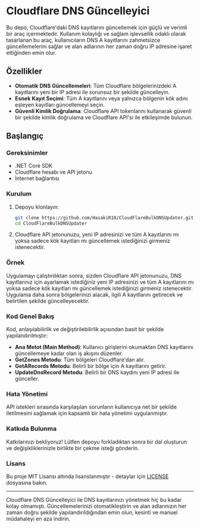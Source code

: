 # Cloudflare DNS Güncelleyici

Bu depo, Cloudflare'daki DNS kayıtlarını güncellemek için güçlü ve verimli bir araç içermektedir. Kullanım kolaylığı ve sağlam işlevsellik odaklı olarak tasarlanan bu araç, kullanıcıların DNS A kayıtlarını zahmetsizce güncellemelerini sağlar ve alan adlarının her zaman doğru IP adresine işaret ettiğinden emin olur.

## Özellikler

- **Otomatik DNS Güncellemeleri**: Tüm Cloudflare bölgelerinizdeki A kayıtlarını yeni bir IP adresi ile sorunsuz bir şekilde güncelleyin.
- **Esnek Kayıt Seçimi**: Tüm A kayıtlarını veya yalnızca bölgenin kök adını eşleyen kayıtları güncellemeyi seçin.
- **Güvenli Kimlik Doğrulama**: Cloudflare API tokenlarını kullanarak güvenli bir şekilde kimlik doğrulama ve Cloudflare API'si ile etkileşimde bulunun.

## Başlangıç

### Gereksinimler

- .NET Core SDK
- Cloudflare hesabı ve API jetonu
- İnternet bağlantısı

### Kurulum

1. Depoyu klonlayın:

    ```sh
    git clone https://github.com/HasakiR10/CloudFlareBulkDNSUpdater.git
    cd CloudFlareBulkDNSUpdater
    ```

2. Cloudflare API jetonunuzu, yeni IP adresinizi ve tüm A kayıtlarını mı yoksa sadece kök kayıtları mı güncellemek istediğinizi girmeniz istenecektir.

### Örnek

Uygulamayı çalıştırdıktan sonra, sizden Cloudflare API jetonunuzu, DNS kayıtlarınız için ayarlamak istediğiniz yeni IP adresinizi ve tüm A kayıtlarını mı yoksa sadece kök kayıtları mı güncellemek istediğinizi girmeniz istenecektir. Uygulama daha sonra bölgelerinizi alacak, ilgili A kayıtlarını getirecek ve belirtilen şekilde güncelleyecektir.

### Kod Genel Bakış

Kod, anlaşılabilirlik ve değiştirilebilirlik açısından basit bir şekilde yapılandırılmıştır:

- **Ana Metot (Main Method)**: Kullanıcı girişlerini okumaktan DNS kayıtlarını güncellemeye kadar olan iş akışını düzenler.
- **GetZones Metodu**: Tüm bölgeleri Cloudflare'dan alır.
- **GetARecords Metodu**: Belirli bir bölge için A kayıtlarını getirir.
- **UpdateDnsRecord Metodu**: Belirli bir DNS kaydını yeni IP adresi ile günceller.

### Hata Yönetimi

API istekleri sırasında karşılaşılan sorunların kullanıcıya net bir şekilde iletilmesini sağlamak için kapsamlı bir hata yönetimi uygulanmıştır.

### Katkıda Bulunma

Katkılarınızı bekliyoruz! Lütfen depoyu forkladıktan sonra bir dal oluşturun ve değişikliklerinizle birlikte bir çekme isteği gönderin.

### Lisans

Bu proje MIT Lisansı altında lisanslanmıştır - detaylar için [LICENSE](LICENSE) dosyasına bakın.

---

Cloudflare DNS Güncelleyici ile DNS kayıtlarınızı yönetmek hiç bu kadar kolay olmamıştı. Güncellemelerinizi otomatikleştirin ve alan adlarınızın her zaman doğru şekilde yapılandırıldığından emin olun, kesinti ve manuel müdahaleyi en aza indirin.
